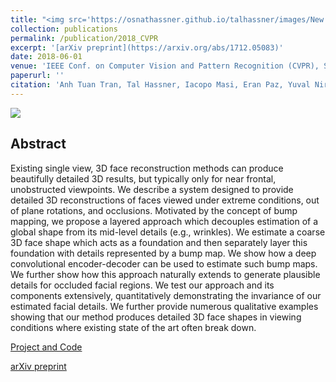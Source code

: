```yaml
---
title: "<img src='https://osnathassner.github.io/talhassner/images/New - Icon.jpg' width='80'> Extreme 3D Face Reconstruction: Looking Past Occlusions"
collection: publications
permalink: /publication/2018_CVPR
excerpt: '[arXiv preprint](https://arxiv.org/abs/1712.05083)'
date: 2018-06-01
venue: 'IEEE Conf. on Computer Vision and Pattern Recognition (CVPR), Salt Lake City'
paperurl: ''
citation: 'Anh Tuan Tran, Tal Hassner, Iacopo Masi, Eran Paz, Yuval Nirkin, Gerard Medioni (2018). &quot;Extreme 3D Face Reconstruction: Looking Past Occlusions.&quot; <i>IEEE Conf. on Computer Vision and Pattern Recognition (CVPR), Salt Lake City</i>.'
---
```


<img src='https://osnathassner.github.io/talhassner/images/Extreme 3D Face Reconstruction - Icon.jpg'>

Abstract
------
Existing single view, 3D face reconstruction methods can produce beautifully detailed 3D results, but typically only for near frontal, unobstructed viewpoints. We describe a system designed to provide detailed 3D reconstructions of faces viewed under extreme conditions, out of plane rotations, and occlusions. Motivated by the concept of bump mapping, we propose a layered approach which decouples estimation of a global shape from its mid-level details (e.g., wrinkles). We estimate a coarse 3D face shape which acts as a foundation and then separately layer this foundation with details represented by a bump map. We show how a deep convolutional encoder-decoder can be used to estimate such bump maps. We further show how this approach naturally extends to generate plausible details for occluded facial regions. We test our approach and its components extensively, quantitatively demonstrating the invariance of our estimated facial details. We further provide numerous qualitative examples showing that our method produces detailed 3D face shapes in viewing conditions where existing state of the art often break down.


[Project and Code](https://github.com/anhttran/extreme_3d_faces)

[arXiv preprint](https://arxiv.org/abs/1712.05083)
